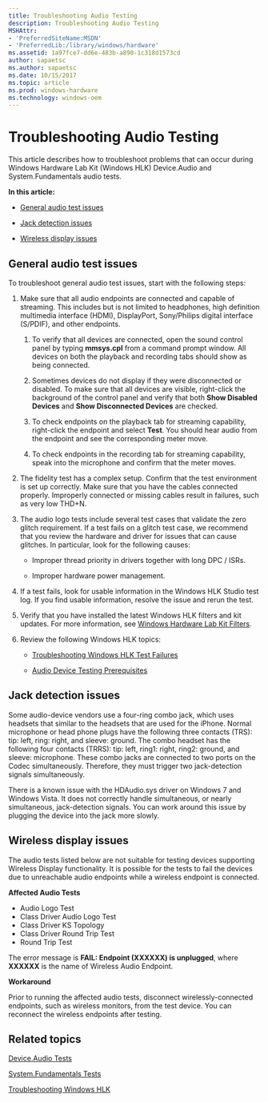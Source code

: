 ```yaml
---
title: Troubleshooting Audio Testing
description: Troubleshooting Audio Testing
MSHAttr:
- 'PreferredSiteName:MSDN'
- 'PreferredLib:/library/windows/hardware'
ms.assetid: 1a97fce7-dd6e-483b-a890-1c318d1573cd
author: sapaetsc
ms.author: sapaetsc
ms.date: 10/15/2017
ms.topic: article
ms.prod: windows-hardware
ms.technology: windows-oem
---
```


# Troubleshooting Audio Testing


This article describes how to troubleshoot problems that can occur during Windows Hardware Lab Kit (Windows HLK) Device.Audio and System.Fundamentals audio tests.

**In this article:**

-   [General audio test issues](#gen)

-   [Jack detection issues](#jack)

-   [Wireless display issues](#wireless)

## <span id="gen"></span><span id="GEN"></span>General audio test issues


To troubleshoot general audio test issues, start with the following steps:

1.  Make sure that all audio endpoints are connected and capable of streaming. This includes but is not limited to headphones, high definition multimedia interface (HDMI), DisplayPort, Sony/Philips digital interface (S/PDIF), and other endpoints.

    1.  To verify that all devices are connected, open the sound control panel by typing **mmsys.cpl** from a command prompt window. All devices on both the playback and recording tabs should show as being connected.

    2.  Sometimes devices do not display if they were disconnected or disabled. To make sure that all devices are visible, right-click the background of the control panel and verify that both **Show Disabled Devices** and **Show Disconnected Devices** are checked.

    3.  To check endpoints on the playback tab for streaming capability, right-click the endpoint and select **Test**. You should hear audio from the endpoint and see the corresponding meter move.

    4.  To check endpoints in the recording tab for streaming capability, speak into the microphone and confirm that the meter moves.

2.  The fidelity test has a complex setup. Confirm that the test environment is set up correctly. Make sure that you have the cables connected properly. Improperly connected or missing cables result in failures, such as very low THD+N.

3.  The audio logo tests include several test cases that validate the zero glitch requirement. If a test fails on a glitch test case, we recommend that you review the hardware and driver for issues that can cause glitches. In particular, look for the following causes:

    -   Improper thread priority in drivers together with long DPC / ISRs.

    -   Improper hardware power management.

4.  If a test fails, look for usable information in the Windows HLK Studio test log. If you find usable information, resolve the issue and rerun the test.

5.  Verify that you have installed the latest Windows HLK filters and kit updates. For more information, see [Windows Hardware Lab Kit Filters](..\user\windows-hardware-lab-kit-filters.md).

6.  Review the following Windows HLK topics:

    -   [Troubleshooting Windows HLK Test Failures](..\user\troubleshooting-windows-hlk-test-failures.md)

    -   [Audio Device Testing Prerequisites](audio-device-testing-prerequisites.md)

## <span id="jack"></span><span id="JACK"></span>Jack detection issues


Some audio-device vendors use a four-ring combo jack, which uses headsets that similar to the headsets that are used for the iPhone. Normal microphone or head phone plugs have the following three contacts (TRS): tip: left, ring: right, and sleeve: ground. The combo headset has the following four contacts (TRRS): tip: left, ring1: right, ring2: ground, and sleeve: microphone. These combo jacks are connected to two ports on the Codec simultaneously. Therefore, they must trigger two jack-detection signals simultaneously.

There is a known issue with the HDAudio.sys driver on Windows 7 and Windows Vista. It does not correctly handle simultaneous, or nearly simultaneous, jack-detection signals. You can work around this issue by plugging the device into the jack more slowly.

## <span id="wireless"></span><span id="WIRELESS"></span>Wireless display issues


The audio tests listed below are not suitable for testing devices supporting Wireless Display functionality. It is possible for the tests to fail the devices due to unreachable audio endpoints while a wireless endpoint is connected.

**Affected Audio Tests**

-   Audio Logo Test
-   Class Driver Audio Logo Test
-   Class Driver KS Topology
-   Class Driver Round Trip Test
-   Round Trip Test

The error message is **FAIL: Endpoint (XXXXXX) is unplugged**, where **XXXXXX** is the name of Wireless Audio Endpoint.

**Workaround**

Prior to running the affected audio tests, disconnect wirelessly-connected endpoints, such as wireless monitors, from the test device. You can reconnect the wireless endpoints after testing.

## <span id="related_topics"></span>Related topics


[Device.Audio Tests](device-audio-tests.md)

[System.Fundamentals Tests](system-fundamentals-tests.md)

[Troubleshooting Windows HLK](..\user\troubleshooting-windows-hlk.md)

 

 







